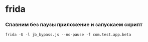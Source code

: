 # frida

### Спавним без паузы приложение и запускаем скрипт

`frida -U -l jb_bypass.js --no-pause -f com.test.app.beta`





